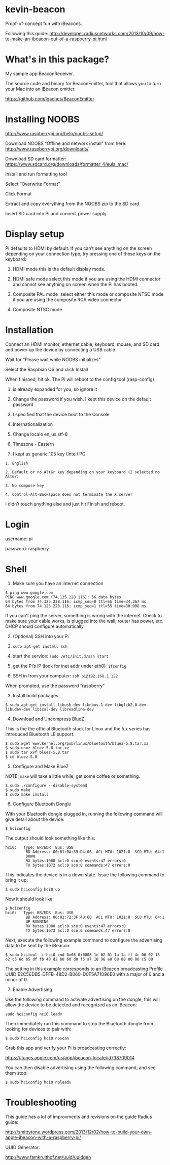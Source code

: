 kevin-beacon
============

Proof-of-concept fun with iBeacons.

Following this guide:
http://developer.radiusnetworks.com/2013/10/09/how-to-make-an-ibeacon-out-of-a-raspberry-pi.html

What's in this package?
=======================
My sample app BeaconReceiver.

The source code and binary for BeaconEmitter, tool that allows you to turn your Mac into an iBeacon emitter.

https://github.com/lgaches/BeaconEmitter

Installing NOOBS
================
http://www.raspberrypi.org/help/noobs-setup/

Download NOOBS “Offline and network install” from here: http://www.raspberrypi.org/downloads/

Download SD card formatter: https://www.sdcard.org/downloads/formatter_4/eula_mac/

Install and run formatting tool

Select “Overwrite Format”

Click Format

Extract and copy everything from the NOOBS zip to the SD card 

Insert SD card into Pi and connect power supply

Display setup
=============
Pi defaults to HDMI by default.  If you can’t see anything on the screen depending on your connection type, try pressing one of these keys on the keyboard:

1. HDMI mode­ this is the default display mode.

2. HDMI safe mode  select this mode if you are using the HDMI connector and cannot see anything on screen when the Pi has booted.

3. Composite PAL mode ­ select either this mode or composite NTSC mode if you are using the composite RCA video connector

4. Composite NTSC mode

Installation
============
Connect an HDMI monitor, ethernet cable, keyboard, mouse, and SD card and power up the device by connecting a USB cable.

Wait for “Please wait while NOOBS initializes”

Select the Raspbian OS and click Install

When finished, hit ok.  The Pi will reboot to the config tool (rasp-config)

1. is already expanded for you, so ignore it

2. Change the password if you wish.  I kept this device on the default password

3. I specified that the device boot to the Console

4. Internationalization

  1. Change locale en_us.stf-8

  2. Timezone - Eastern

  3. I kept as generic 105 key (Intel) PC

    1. English

    2. Default or no AltGr key depending on your keyboard (I selected no AltGr)

    3. No compose key

    4. Control-Alt-Backspace does not terminate the X server

I didn’t touch anything else and just hit Finish and reboot.

Login
=====
username: pi

password: raspberry

Shell
=====
1. Make sure you have an internet connection

```
$ ping www.google.com
PING www.google.com (74.125.228.116): 56 data bytes
64 bytes from 74.125.228.116: icmp_seq=0 ttl=55 time=34.267 ms
64 bytes from 74.125.228.116: icmp_seq=1 ttl=55 time=30.908 ms
```

If you can't ping the server, something is wrong with the internet.  Check to make sure your cable works, is plugged into the wall, router has power, etc.  DHCP should configure automatically.

2. (Optional) SSH into your Pi

  1. ```sudo apt-get install ssh```
  2. start the service: ```sudo /etc/init.d/ssh start```
  3. get the Pi’s IP (look for inet addr under eth0): ```ifconfig```
  4. SSH in from your computer: ```ssh pi@192.168.1.122```

When prompted, use the password “raspberry”

3. Install build packages

```$ sudo apt-get install libusb-dev libdbus-1-dev libglib2.0-dev libudev-dev libical-dev libreadline-dev```

4. Download and Uncompress BlueZ

This is the the official Bluetooth stack for Linux and the 5.x series has introduced Bluetooth LE support.

```
$ sudo wget www.kernel.org/pub/linux/bluetooth/bluez-5.8.tar.xz
$ sudo unxz bluez-5.8.tar.xz
$ sudo tar xvf bluez-5.8.tar
$ cd bluez-5.8
```

5. Configure and Make BlueZ

NOTE: ```make``` will take a little while, get some coffee or something.

```
$ sudo ./configure --disable-systemd
$ sudo make
$ sudo make install
```

6. Configure Bluetooth Dongle

With your Bluetooth dongle plugged in, running the following command will give detail about the device:

```$ hciconfig```

The output should look something like this:

```
hci0:   Type: BR/EDR  Bus: USB
         BD Address: 00:01:0A:39:D4:06  ACL MTU: 1021:8  SCO MTU: 64:1
         DOWN
         RX bytes:1000 acl:0 sco:0 events:47 errors:0
         TX bytes:1072 acl:0 sco:0 commands:47 errors:0
```
This indicates the device is in a down state. Issue the following command to bring it up:

```$ sudo hciconfig hci0 up```

Now it should look like:

```
$ hciconfig
hci0:   Type: BR/EDR  Bus: USB
         BD Address: 00:02:72:3F:4D:60  ACL MTU: 1021:8  SCO MTU: 64:1
         UP RUNNING
         RX bytes:1000 acl:0 sco:0 events:47 errors:0
         TX bytes:1072 acl:0 sco:0 commands:47 errors:0
```

Next, execute the following example command to configure the advertising data to be sent by the iBeacon:

```
$ sudo hcitool -i hci0 cmd 0x08 0x0008 1e 02 01 1a 1a ff 4c 00 02 15 e2 c5 6d b5 df fb 48 d2 b0 60 d0 f5 a7 10 96 e0 00 00 00 00 c5 00
```

The setting in this example corresponds to an iBeacon broadcasting Profile UUID E2C56DB5-DFFB-48D2-B060-D0F5A71096E0 with a major of 0 and a minor of 0.

7. Enable Advertising

Use the following command to activate advertising on the dongle, this will allow the device to be detected and recognized as an iBeacon:

```
sudo hciconfig hci0 leadv
```

Then immediately run this command to stop the Bluetooth dongle from looking for devices to pair with:
```
$ sudo hciconfig hci0 noscan
```

Grab this app and verify your Pi is broadcasting correctly:

https://itunes.apple.com/us/app/ibeacon-locate/id738709014

You can then disable advertising using the following command, and see them stop:

```
$ sudo hciconfig hci0 noleadv
```

Troubleshooting
===============
This guide has a lot of improvments and revisions on the guide Radius guide:

http://smittytone.wordpress.com/2013/12/02/how-to-build-your-own-apple-ibeacon-with-a-raspberry-pi/

UUID Generator:

http://www.famkruithof.net/uuid/uuidgen
